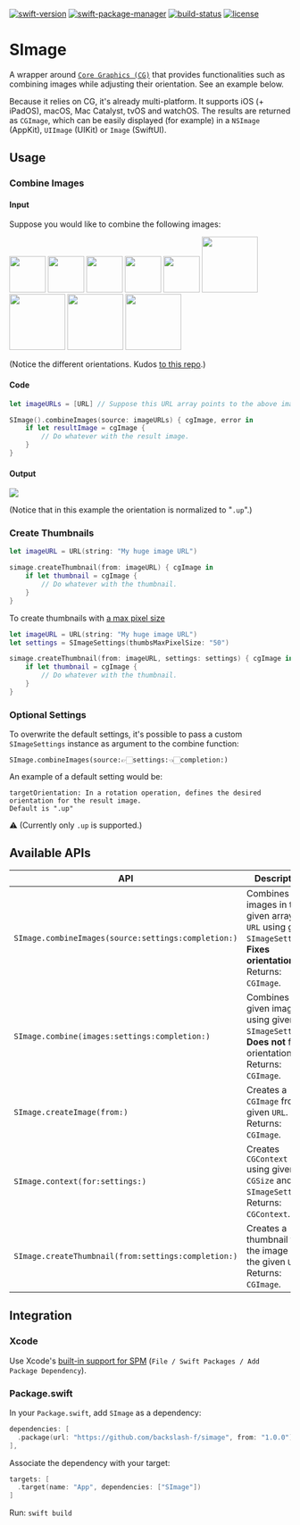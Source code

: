 [![swift-version](https://img.shields.io/badge/swift-5.1-brightgreen)](https://github.com/apple/swift)
[![swift-package-manager](https://img.shields.io/badge/package%20manager-compatible-brightgreen.svg)](https://github.com/apple/swift-package-manager)
[![build-status](https://travis-ci.org/backslash-f/simage.svg?branch=master)](https://travis-ci.org/backslash-f/simage)
[![license](https://img.shields.io/badge/license-mit-brightgreen.svg)](https://en.wikipedia.org/wiki/MIT_License)

# SImage
A wrapper around [`Core Graphics (CG)`](https://developer.apple.com/documentation/coregraphics) that provides functionalities such as combining images while adjusting their orientation. See an example below.

Because it relies on CG, it's already multi-platform. It supports iOS (+ iPadOS), macOS, Mac Catalyst, tvOS and watchOS. The results are returned as `CGImage`, which can be easily displayed (for example) in a `NSImage` (AppKit), `UIImage` (UIKit) or `Image` (SwiftUI).

## Usage
### Combine Images
#### Input
Suppose you would like to combine the following images:

<img src="https://i.imgur.com/FhaKe4D.jpg" width="65">  <img src="https://i.imgur.com/3lknfpX.jpg" width="65">  <img src="https://i.imgur.com/BYt1ijq.jpg" width="65">  <img src="https://i.imgur.com/A9HS8ur.jpg" width="65">  <img src="https://i.imgur.com/G79ViDr.jpg" width="65">  <img src="https://i.imgur.com/Ehzp9yE.jpg" width="100">  <img src="https://i.imgur.com/RPPR4SM.jpg" width="100">  <img src="https://i.imgur.com/JuDklw2.jpg" width="100">  <img src="https://i.imgur.com/FctNAtX.jpg" width="100">

(Notice the different orientations. Kudos [to this repo](https://github.com/recurser/exif-orientation-examples).)

#### Code
```swift
let imageURLs = [URL] // Suppose this URL array points to the above images.

SImage().combineImages(source: imageURLs) { cgImage, error in
    if let resultImage = cgImage {
        // Do whatever with the result image.
    }
}
```

#### Output
<img src="https://i.imgur.com/iS1Jhsj.jpg">

(Notice that in this example the orientation is normalized to "`.up`".)

### Create Thumbnails
```swift
let imageURL = URL(string: "My huge image URL")

simage.createThumbnail(from: imageURL) { cgImage in
    if let thumbnail = cgImage {
        // Do whatever with the thumbnail.
    }
}
```

To create thumbnails with [a max pixel size](https://developer.apple.com/documentation/imageio/kcgimagesourcethumbnailmaxpixelsize)

```swift
let imageURL = URL(string: "My huge image URL")
let settings = SImageSettings(thumbsMaxPixelSize: "50")

simage.createThumbnail(from: imageURL, settings: settings) { cgImage in
    if let thumbnail = cgImage {
        // Do whatever with the thumbnail.
    }
}
```

### Optional Settings
To overwrite the default settings, it's possible to pass a custom `SImageSettings` instance as argument to the combine function:
```
SImage.combineImages(source:👉🏻settings:👈🏻completion:)
```

 An example of a default setting would be:
```
targetOrientation: In a rotation operation, defines the desired orientation for the result image.
Default is ".up"
```
⚠️ (Currently only `.up` is supported.)

## Available APIs
API | Description
--- | -----------
`SImage.combineImages(source:settings:completion:)` | Combines the images in the given array of `URL` using given `SImageSettings`. **Fixes orientation**. Returns: `CGImage`. 
`SImage.combine(images:settings:completion:)` | Combines given images using given `SImageSettings`. **Does not** fix orientation. Returns: `CGImage`.
`SImage.createImage(from:)` | Creates a `CGImage` from given `URL`. Returns: `CGImage`.
`SImage.context(for:settings:)` | Creates `CGContext` using given `CGSize` and `SImageSettings`. Returns: `CGContext`.
`SImage.createThumbnail(from:settings:completion:)` | Creates a thumbnail from the image at the given `URL`. Returns: `CGImage`.

## Integration
### Xcode
Use Xcode's [built-in support for SPM](https://developer.apple.com/documentation/xcode/adding_package_dependencies_to_your_app) (`File / Swift Packages / Add Package Dependency`).

### Package.swift
In your `Package.swift`, add `SImage` as a dependency:
```swift
dependencies: [
  .package(url: "https://github.com/backslash-f/simage", from: "1.0.0")
],
```

Associate the dependency with your target:
```swift
targets: [
  .target(name: "App", dependencies: ["SImage"])
]
```

Run: `swift build`
